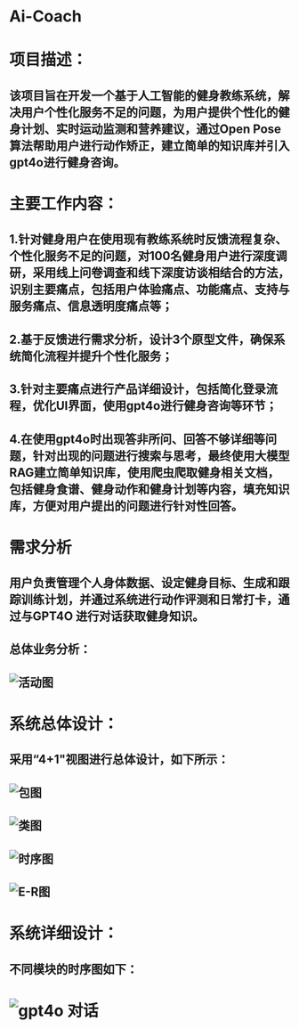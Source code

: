 # Ai-Coach
# 项目描述：
## 该项目旨在开发一个基于人工智能的健身教练系统，解决用户个性化服务不足的问题，为用户提供个性化的健身计划、实时运动监测和营养建议，通过Open Pose算法帮助用户进行动作矫正，建立简单的知识库并引入gpt4o进行健身咨询。
# 主要工作内容：
## 1.针对健身用户在使用现有教练系统时反馈流程复杂、个性化服务不足的问题，对100名健身用户进行深度调研，采用线上问卷调查和线下深度访谈相结合的方法，识别主要痛点，包括用户体验痛点、功能痛点、支持与服务痛点、信息透明度痛点等；
## 2.基于反馈进行需求分析，设计3个原型文件，确保系统简化流程并提升个性化服务；
## 3.针对主要痛点进行产品详细设计，包括简化登录流程，优化UI界面，使用gpt4o进行健身咨询等环节；
## 4.在使用gpt4o时出现答非所问、回答不够详细等问题，针对出现的问题进行搜索与思考，最终使用大模型RAG建立简单知识库，使用爬虫爬取健身相关文档，包括健身食谱、健身动作和健身计划等内容，填充知识库，方便对用户提出的问题进行针对性回答。
# 需求分析	
## 用户负责管理个人身体数据、设定健身目标、生成和跟踪训练计划，并通过系统进行动作评测和日常打卡，通过与GPT4O 进行对话获取健身知识。
## 总体业务分析：
## ![活动图](https://github.com/user-attachments/assets/ed6d8ee5-0698-403e-bca4-02cb99243322)
# 系统总体设计：
## 采用“4+1"视图进行总体设计，如下所示：
## ![包图](https://github.com/user-attachments/assets/2c7c3580-5152-4e20-88c7-84326ac6bace)
## ![类图](https://github.com/user-attachments/assets/ef3f792b-122d-4f00-b2ed-391a34bf01ba)
## ![时序图](https://github.com/user-attachments/assets/7a0cc98b-4e28-471c-9b30-6ce71ce5baa3)
## ![E-R图](https://github.com/user-attachments/assets/4b703c9e-ef00-42d8-8d18-ecdc2bf456d4)
# 系统详细设计：
## 不同模块的时序图如下：
## 
# ![gpt4o 对话](https://github.com/user-attachments/assets/40f0a7b0-82ce-4651-8b0a-eb40392d9f23)
